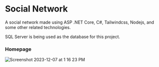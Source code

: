 # Social Network
A social network made using ASP .NET Core, C#, Tailwindcss, Nodejs, and some other related technologies.

SQL Server is being used as the database for this project.

### Homepage
![Screenshot 2023-12-07 at 1 16 23 PM](https://github.com/l9dson-wq/Social_Network/assets/69158247/2fafcdc0-4712-4b91-ace4-db47597f9e5d)
